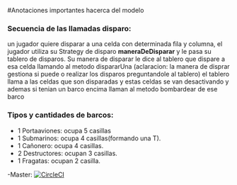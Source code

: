 #Anotaciones importantes hacerca del modelo

### Secuencia de las llamadas disparo:

un jugador quiere disparar a una celda con determinada fila y columna,
el jugador utiliza su Strategy de disparo **maneraDeDisparar**
y le pasa su tablero de disparos. Su manera de disparar le dice al
tablero que dispare a esa celda llamando al metodo dispararUna
(aclaracion: la manera de disprar gestiona si puede o realizar los disparos
preguntandole al tablero) el tablero llama a las celdas que son disparadas 
y estas celdas se van desactivando y ademas si tenian un barco encima
llaman al metodo bombardear de ese barco

### Tipos y cantidades de barcos:
- 1 Portaaviones: ocupa 5 casillas
- 1 Submarinos: ocupa 4 casillas(formando una T).
- 1 Cañonero: ocupa 4 casillas.
- 2 Destructores: ocupan 3 casillas.
- 1 Fragatas: ocupan 2 casilla.

-Master: 
[![CircleCI](https://circleci.com/gh/JereA00/Batalla_Naval/tree/master.svg?style=svg)](https://circleci.com/gh/JereA00/Batalla_Naval/tree/master)